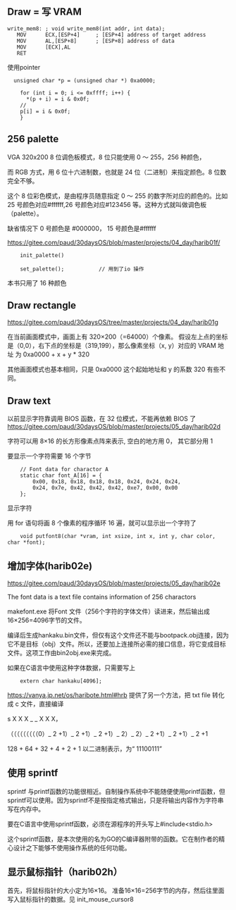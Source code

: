## Draw = 写 VRAM

```
write_mem8:	; void write_mem8(int addr, int data);
   MOV		ECX,[ESP+4]		; [ESP+4] address of target address
   MOV		AL,[ESP+8]		; [ESP+8] address of data
   MOV		[ECX],AL
   RET
```

使用pointer
```
  unsigned char *p = (unsigned char *) 0xa0000;

	for (int i = 0; i <= 0xffff; i++) {
	  *(p + i) = i & 0x0f;
    // 
    p[i] = i & 0x0f;
	}
```

## 256 palette

VGA 320x200 8 位调色板模式，8 位只能使用 0 ～ 255，256 种颜色，

而 RGB 方式，用 6 位十六进制数，也就是 24 位（二进制）来指定颜色。8 位数完全不够。

这个 8 位彩色模式，是由程序员随意指定 0 ～ 255 的数字所对应的颜色的。比如 25 号颜色对应#ffffff,26 号颜色对应#123456 等。这种方式就叫做调色板（palette）。

缺省情况下 0 号颜色是 #000000， 15 号颜色是#ffffff

https://gitee.com/paud/30daysOS/blob/master/projects/04_day/harib01f/

```
    init_palette()

    set_palette();           // 用到了io 操作
```

本书只用了 16 种颜色

## Draw rectangle

https://gitee.com/paud/30daysOS/tree/master/projects/04_day/harib01g

在当前画面模式中，画面上有 320×200（=64000）个像素。
假设左上点的坐标是（0,0），右下点的坐标是（319,199），那么像素坐标（x, y）对应的 VRAM 地址
为 0xa0000 + x + y \* 320

其他画面模式也基本相同，只是 0xa0000 这个起始地址和 y 的系数 320 有些不同。

## Draw text

以前显示字符靠调用 BIOS 函数，在 32 位模式，不能再依赖 BIOS 了
https://gitee.com/paud/30daysOS/blob/master/projects/05_day/harib02d

字符可以用 8×16 的长方形像素点阵来表示, 空白的地方用 0， 其它部分用 1

要显示一个字符需要 16 个字节

```
    // Font data for charactor A
    static char font_A[16] = {
        0x00, 0x18, 0x18, 0x18, 0x18, 0x24, 0x24, 0x24,
        0x24, 0x7e, 0x42, 0x42, 0x42, 0xe7, 0x00, 0x00
    };
```

显示字符

用 for 语句将画 8 个像素的程序循环 16 遍，就可以显示出一个字符了

```
    void putfont8(char *vram, int xsize, int x, int y, char color, char *font);
```

## 增加字体(harib02e)

https://gitee.com/paud/30daysOS/blob/master/projects/05_day/harib02e

The font data is a text file contains information of 256 charactors

makefont.exe 将Font 文件（256个字符的字体文件）读进来，然后输出成16×256=4096字节的文件。

编译后生成hankaku.bin文件，但仅有这个文件还不能与bootpack.obj连接，因为它不是目标（obj）文件。所以，还要加上连接所必需的接口信息，将它变成目标文件。这项工作由bin2obj.exe来完成。

如果在C语言中使用这种字体数据，只需要写上
```
	extern char hankaku[4096];
```

https://vanya.jp.net/os/haribote.html#hrb
提供了另一个方法，把 txt file 转化成 c 文件，直接编译

s X X X \_ \_ X X X，

（（（（（（（（（0）_ 2 +1）_ 2 +1）_ 2 +1）_ 2）_ 2）_ 2 +1）_ 2 +1）_ 2 +1

128 + 64 + 32 + 4 + 2 + 1
以二进制表示，为“ 11100111”


## 使用 sprintf
sprintf 与printf函数的功能很相近。自制操作系统中不能随便使用printf函数，但sprintf可以使用。因为sprintf不是按指定格式输出，只是将输出内容作为字符串写在内存中。

要在C语言中使用sprintf函数，必须在源程序的开头写上#include<stdio.h>

这个sprintf函数，是本次使用的名为GO的C编译器附带的函数。它在制作者的精心设计之下能够不使用操作系统的任何功能。

## 显示鼠标指针（harib02h）
首先，将鼠标指针的大小定为16×16。
准备16×16=256字节的内存，然后往里面写入鼠标指针的数据。见 init_mouse_cursor8


